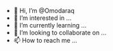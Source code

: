 - 👋 Hi, I’m @Omodaraq
- 👀 I’m interested in ...
- 🌱 I’m currently learning ...
- 💞️ I’m looking to collaborate on ...
- 📫 How to reach me ...

<!---
Omodaraq/Omodaraq is a ✨ special ✨ repository because its `README.md` (this file) appears on your GitHub profile.
You can click the Preview link to take a look at your changes.
--->
